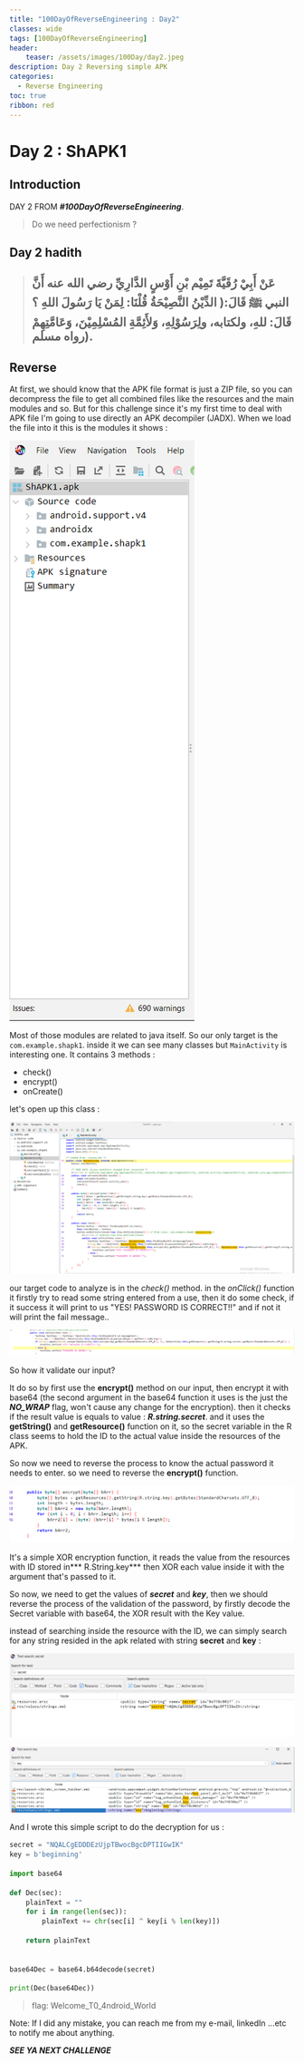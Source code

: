```yaml
---
title: "100DayOfReverseEngineering : Day2"
classes: wide
tags: [100DayOfReverseEngineering]
header:
    teaser: /assets/images/100Day/day2.jpeg
description: Day 2 Reversing simple APK  
categories:
  - Reverse Engineering
toc: true
ribbon: red
---
```


# Day 2 : ShAPK1 

## Introduction

DAY 2 FROM ***#100DayOfReverseEngineering***. 

> Do we need perfectionism ?


## Day 2 hadith 

> ## عَنْ أَبِيْ رُقَيَّةَ تَمِيْم بْنِ أَوْسٍ الدَّارِيِّ رضي الله عنه أَنَّ النبي **ﷺ** قَالَ:( الدِّيْنُ النَّصِيْحَةُ قُلْنَا: لِمَنْ يَا رَسُولَ اللهِ ؟ قَالَ: للهِ، ولكتابه، ولِرَسُوْلِهِ، وَلأَئِمَّةِ المُسْلِمِيْنَ، وَعَامَّتِهِمْ (رواه مسلم.



## Reverse

At first, we should know that the APK file format is just a ZIP file, so you can decompress the file to get all combined files like the resources and the main modules and so. But for this challenge since it's my first time to deal with APK file I'm going to use directly an APK decompiler (JADX). When we load the file into it this is the modules it shows : 

[![?](/assets/images/100Day/APK/1.png)](/assets/images/100Day/APK/1.png)

Most of those modules are related to java itself. So our only target is the ```com.example.shapk1```. inside it we can see many classes but ```MainActivity``` is interesting one. It contains 3 methods :

- check()
- encrypt()
- onCreate()

let's open up this class :

[![?](/assets/images/100Day/APK/2.png)](/assets/images/100Day/APK/2.png)

our target code to analyze is in the *check()* method. in the *onClick()* function it firstly try to read some string entered from a use, then it do some check, if it success it will print to us "YES! PASSWORD IS CORRECT!!" and if not it will print the fail message.. 

[![?](/assets/images/100Day/APK/3.png)](/assets/images/100Day/APK/3.png)

So how it validate our input?

It do so by first use the **encrypt()** method on our input, then encrypt it with base64 (the second argument in the base64 function it uses is the just the ***NO_WRAP*** flag, won't cause any change for the encryption). then it checks if the result value is equals to value : ***R.string.secret***. and it uses the **getString()** and **getResource()** function on it, so the secret variable in the R class seems to hold the ID to the actual value inside the resources of the APK. 



So now we need to reverse the process to know the actual password it needs to enter. so we need to reverse the **encrypt()** function.



[![?](/assets/images/100Day/APK/4.png)](/assets/images/100Day/APK/4.png)

It's a simple XOR encryption function, it reads the value from the resources with ID stored in*** R.String.key*** then XOR each value inside it with the argument that's passed to it. 



So now, we need to get the values of ***secret*** and ***key***, then we should reverse the process of the validation of the password, by firstly decode the Secret variable with base64, the XOR result with the Key value. 

instead of searching inside the resource with the ID, we can simply search for any string resided in the apk related with string **secret** and **key** :

[![?](/assets/images/100Day/APK/5.png)](/assets/images/100Day/APK/5.png)

[![?](/assets/images/100Day/APK/6.png)](/assets/images/100Day/APK/6.png)

And I wrote this simple script to do the decryption for us : 

```python
secret = "NQALCgEDDDEzUjpTBwocBgcDPTIIGwIK"
key = b'beginning'

import base64

def Dec(sec):
    plainText = ""
    for i in range(len(sec)):
        plainText += chr(sec[i] ^ key[i % len(key)])

    return plainText


base64Dec = base64.b64decode(secret)

print(Dec(base64Dec))
```



> flag: Welcome_T0_4ndroid_World



Note: If I did any mistake, you can reach me from my e-mail, linkedIn ...etc to notify me about anything.

***SEE YA NEXT CHALLENGE***

